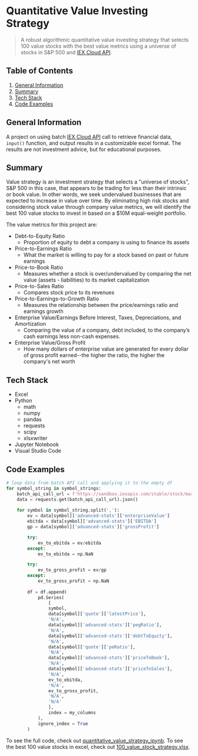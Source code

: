 # Quantitative Value Investing Strategy
> A robust algorithmic quantitative value investing strategy that selects 100 value stocks with the best value metrics using a universe of stocks in S&P 500 and [IEX Cloud API](https://iexcloud.io/docs/api/).

Table of Contents
---
1. [General Information](#general-information)
2. [Summary](#summary)
3. [Tech Stack](#tech-stack)
4. [Code Examples](#code-examples)

<a name="https://github.com/sangtvo/Quantitative-Value-Investing-Strategy#general-information"/>
<a name="https://github.com/sangtvo/Quantitative-Value-Investing-Strategy#summary"/>
<a name="https://github.com/sangtvo/Quantitative-Value-Investing-Strategy#tech-stack"/>
<a name="https://github.com/sangtvo/Quantitative-Value-Investing-Strategy#code-examples"/>


General Information
---
A project on using batch [IEX Cloud API](https://iexcloud.io/docs/api/) call to retrieve financial data, `input()` function, and output results in a customizable excel format. The results are not investment advice, but for educational purposes.

Summary
---
Value strategy is an investment strategy that selects a "universe of stocks", S&P 500 in this case, that appears to be trading for less than their intrinsic or book value. In other words, we seek undervalued businesses that are expected to increase in value over time. By eliminating high risk stocks and considering stock value through company value metrics, we will identify the best 100 value stocks to invest in based on a $10M equal-weight portfolio.

The value metrics for this project are:
* Debt-to-Equity Ratio
    * Proportion of equity to debt a company is using to finance its assets
* Price-to-Earnings Ratio
    * What the market is willing to pay for a stock based on past or future earnings
* Price-to-Book Ratio
    * Measures whether a stock is over/undervalued by comparing the net value (assets - liabilities) to its market capitalization
* Price-to-Sales Ratio
    * Compares stock price to its revenues
* Price-to-Earnings-to-Growth Ratio
    * Measures the relationship between the price/earnings ratio and earnings growth
* Enterprise Value/Earnings Before Interest, Taxes, Depreciations, and Amortization
    * Comparing the value of a company, debt included, to the company’s cash earnings less non-cash expenses.
* Enterprise Value/Gross Profit
    * How many dollars of enterprise value are generated for every dollar of gross profit earned--the higher the ratio, the higher the company's net worth


Tech Stack
---
* Excel
* Python
    * math
    * numpy
    * pandas
    * requests
    * scipy
    * xlsxwriter
* Jupyter Notebook
* Visual Studio Code 

Code Examples
---
```python
# loop data from batch API call and applying it to the empty df
for symbol_string in symbol_strings:
    batch_api_call_url = f'https://sandbox.iexapis.com/stable/stock/market/batch?symbols={symbol_string}&types=quote,advanced-stats&token={IEX_CLOUD_API_TOKEN}'
    data = requests.get(batch_api_call_url).json()
    
    for symbol in symbol_string.split(','):
        ev = data[symbol]['advanced-stats']['enterpriseValue']
        ebitda = data[symbol]['advanced-stats']['EBITDA']
        gp = data[symbol]['advanced-stats']['grossProfit']

        try:
            ev_to_ebitda = ev/ebitda
        except:
            ev_to_ebitda = np.NaN

        try:
            ev_to_gross_profit = ev/gp
        except:
            ev_to_gross_profit = np.NaN
        
        df = df.append(
            pd.Series(
                [ 
                symbol,
                data[symbol]['quote']['latestPrice'],
                'N/A',
                data[symbol]['advanced-stats']['pegRatio'],
                'N/A',
                data[symbol]['advanced-stats']['debtToEquity'],
                'N/A',
                data[symbol]['quote']['peRatio'],
                'N/A',
                data[symbol]['advanced-stats']['priceToBook'],
                'N/A',
                data[symbol]['advanced-stats']['priceToSales'],
                'N/A',
                ev_to_ebitda,
                'N/A',
                ev_to_gross_profit,
                'N/A',
                'N/A'
                ],
                index = my_columns
            ),
            ignore_index = True
        )
```

To see the full code, check out [quantitative_value_strategy_ipynb](https://github.com/sangtvo/Quantitative-Value-Investing-Strategy/blob/main/code/quantitative_value_strategy.ipynb).
To see the best 100 value stocks in excel, check out [100_value_stock_strategy.xlsx](https://github.com/sangtvo/Quantitative-Value-Investing-Strategy/blob/main/code/100_value_stock_strategy.xlsx).